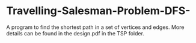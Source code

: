 # Travelling-Salesman-Problem-DFS-
A program to find the shortest path in a set of vertices and edges. More details can be found in the design.pdf in the TSP folder.
